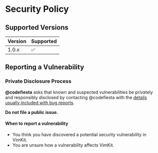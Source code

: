 # Security Policy

## Supported Versions

| Version | Supported          |
| ------- | ------------------ |
| 1.0.x   | :white_check_mark: |

<!--| < 1.0   | :x:                |-->

## Reporting a Vulnerability

### Private Disclosure Process

**@codefiesta** asks that known and suspected vulnerabilities be privately and responsibly disclosed by contacting @codefiesta
with the [details usually included with bug reports][issue-template].

**Do not file a public issue.**

#### When to report a vulnerability

* You think you have discovered a potential security vulnerability in VimKit.
* You are unsure how a vulnerability affects VimKit.

[issue-template]: https://github.com/codefiesta/OAuthKit/blob/main/.github/ISSUE_TEMPLATE/bug_report.md
  
